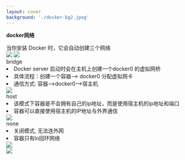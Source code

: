 ```yaml
---
layout: cover
background: './docker-bg2.jpeg'
---
```


**docker网络**


<div class='flex gap-5 justify-start'>
  <div>
    <div class="text-black text-sm">当你安装 Docker 时，它会自动创建三个网络</div>
    <Image class="w-80 rounded my-2" src="./three-network.webp" />
    <Image class="w-80 rounded" src="./network-bridge.webp" />
  </div>

  <div class=" h-200 border-2 border-dashed "/>

  <div>
    <div class='flex gap-2'>
       <div class='text-xs w-70 bg-#fff rounded text-black'>
        <div class='font-bold mt-2 ml-2'>bridge</div>
        <li class='leading-2'>Docker server 启动时会在主机上创建一个docker0 的虚拟网桥</li>
        <li>具体流程：创建一个容器--> docker0 分配虚拟网卡</li>
        <li>通信方式: 容器-->docker0-->宿主机</li>
      </div>
      <Image class="w-50 rounded" src="./docker命令实战/bridge_net.png" />
    </div>
    <div class='flex my-5 gap-2'>
      <div class='text-xs w-70 h-30 bg-#fff rounded text-black'>
        <div class='font-bold  mt-2 ml-2'>host</div>
        <li>该模式下容器是不会拥有自己的ip地址，而是使用宿主机的ip地址和端口</li>
        <li>容器可以直接使用宿主机的IP地址与外界通信</li>
      </div>
      <Image class="w-50 rounded " src="./docker命令实战/host_net.png" />
    </div>
    <div class='flex gap-2'>
      <div class='text-xs  w-70 bg-#fff rounded text-black'>
        <div class='font-bold mt-2 ml-2'>none</div>
        <li>关闭模式, 无法连外网</li>
        <li>容器只有lo回环网络</li>
      </div>
      <Image class="w-50 rounded" src="./docker命令实战/none_net.png" />
    </div>
  
  </div>

</div>



<div class='flex gap-25 my-2'>

  <Image class="w-50 rounded" src="./docker命令实战/bridge_net.png" />



</div>


<div class='flex gap-5' >

  

  

  
</div>
